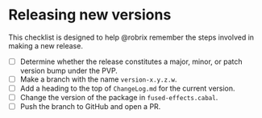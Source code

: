 # Releasing new versions

This checklist is designed to help @robrix remember the steps involved in making a new release.

- [ ] Determine whether the release constitutes a major, minor, or patch version bump under the PVP.
- [ ] Make a branch with the name `version-x.y.z.w`.
- [ ] Add a heading to the top of `ChangeLog.md` for the current version.
- [ ] Change the version of the package in `fused-effects.cabal`.
- [ ] Push the branch to GitHub and open a PR.
